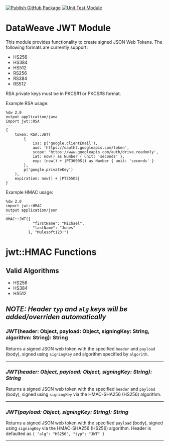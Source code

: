 [![Publish GitHub Package](https://github.com/mulesoft-consulting/jwt-dw-module/actions/workflows/master.yaml/badge.svg)](https://github.com/mulesoft-consulting/jwt-dw-module/actions/workflows/master.yaml) [![Unit Test Module](https://github.com/mulesoft-consulting/jwt-dw-module/actions/workflows/develop.yml/badge.svg)](https://github.com/mulesoft-consulting/jwt-dw-module/actions/workflows/develop.yml)

# DataWeave JWT Module

This module provides functionality to create signed JSON Web Tokens. The following formats are currently support:

* HS256
* HS384
* HS512
* RS256
* RS384
* RS512

RSA private keys must be in PKCS#1 or PKCS#8 format.

Example RSA usage:

```dataweave
%dw 2.0
output application/java
import jwt::RSA
---
{
	token: RSA::JWT(
		{
			iss: p('google.clientEmail'),
			aud: 'https://oauth2.googleapis.com/token',
			scope: 'https://www.googleapis.com/auth/drive.readonly',
			iat: now() as Number { unit: 'seconds' },
			exp: (now() + |PT3600S|) as Number { unit: 'seconds' }
		},
		p('google.privateKey')
	),
	expiration: now() + |PT3550S|
}
```

Example HMAC usage:

```dataweave
%dw 2.0
import jwt::HMAC
output application/json
---
HMAC::JWT({
            "firstName": "Michael",
            "lastName": "Jones"
          }, "Mulesoft123!")
```

# jwt::HMAC Functions

## Valid Algorithms

- HS256
- HS384
- HS512

## *NOTE: Header `typ` and `alg` keys will be added/overriden automatically* 

### JWT(header: Object, payload: Object, signingKey: String, algorithm: String): String

Returns a signed JSON web token with the specified `header` and `payload` (body), signed using `signingKey` and algorithm specified by `algorith`.
__________________________________________

### _JWT(header: Object, payload: Object, signingKey: String): String_

Returns a signed JSON web token with the specified `header` and `payload` (body), signed using `signingKey` via the HMAC-SHA256 (HS256) algorithm.
__________________________________________

### _JWT(payload: Object, signingKey: String): String_

Returns a signed JSON web token with the specified `payload` (body), signed using `signingKey` via the HMAC-SHA256 (HS256) algorithm. Header is defaulted as `{ "alg": "HS256", "typ": "JWT" }`
__________________________________________
